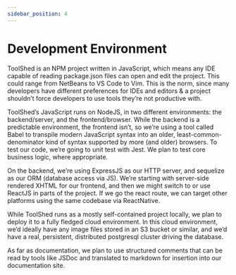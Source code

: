```yaml
---
sidebar_position: 4
---
```


# Development Environment

ToolShed is an NPM project written in JavaScript, which means any IDE capable of reading package.json files can open and edit the project. This could range from NetBeans to VS Code to Vim. This is the norm, since many developers have different preferences for IDEs and editors & a project shouldn’t force developers to use tools they’re not productive with. 

ToolShed’s JavaScript runs on NodeJS, in two different environments: the backend/server, and the frontend/browser. While the backend is a predictable environment, the frontend isn’t, so we’re using a tool called Babel to transpile modern JavaScript syntax into an older, least-common-denominator kind of syntax supported by more (and older) browsers. To test our code, we’re going to unit test with Jest. We plan to test core business logic, where appropriate. 

On the backend, we’re using ExpressJS as our HTTP server, and sequelize as our ORM (database access via JS). We’re starting with server-side rendered XHTML for our frontend, and then we might switch to or use ReactJS in parts of the project. If we go the react route, we can target other platforms using the same codebase via ReactNative. 

While ToolShed runs as a mostly self-contained project locally, we plan to deploy it to a fully fledged cloud environment. In this cloud environment, we’d ideally have any image files stored in an S3 bucket or similar, and we’d have a real, persistent, distributed postgresql cluster driving the database. 

As far as documentation, we plan to use structured comments that can be read by tools like JSDoc and translated to markdown for insertion into our documentation site. 